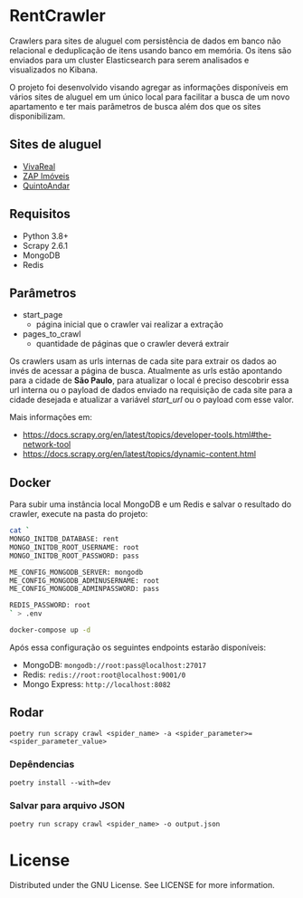 # RentCrawler

Crawlers para sites de aluguel com persistência de dados em banco não relacional e deduplicação de itens usando banco em memória. Os itens são enviados para um cluster Elasticsearch para serem analisados e visualizados no Kibana.

O projeto foi desenvolvido visando agregar as informações disponíveis em vários sites de aluguel em um único local para facilitar a busca de um novo apartamento e ter mais parâmetros de busca além dos que os sites disponibilizam.

## Sites de aluguel

- [VivaReal](https://vivareal.com.br/)
- [ZAP Imóveis](https://www.zapimoveis.com.br/)
- [QuintoAndar](https://www.quintoandar.com.br/)

## Requisitos

- Python 3.8+
- Scrapy 2.6.1
- MongoDB
- Redis

## Parâmetros

- start_page
  - página inicial que o crawler vai realizar a extração
- pages_to_crawl
  - quantidade de páginas que o crawler deverá extrair 

Os crawlers usam as urls internas de cada site para extrair os dados ao invés de acessar a página de busca. Atualmente as urls estão apontando para a cidade de **São Paulo**, para atualizar o local é preciso descobrir essa url interna ou o payload de dados enviado na requisição de cada site para a cidade desejada e atualizar a variável _start_url_ ou o payload com esse valor. 

Mais informações em:
- https://docs.scrapy.org/en/latest/topics/developer-tools.html#the-network-tool
- https://docs.scrapy.org/en/latest/topics/dynamic-content.html

## Docker

Para subir uma instância local MongoDB e um Redis e salvar o resultado do crawler, execute na pasta do projeto:

```sh
cat `
MONGO_INITDB_DATABASE: rent
MONGO_INITDB_ROOT_USERNAME: root
MONGO_INITDB_ROOT_PASSWORD: pass

ME_CONFIG_MONGODB_SERVER: mongodb
ME_CONFIG_MONGODB_ADMINUSERNAME: root
ME_CONFIG_MONGODB_ADMINPASSWORD: pass

REDIS_PASSWORD: root
` > .env

docker-compose up -d
```

Após essa configuração os seguintes endpoints estarão disponíveis:

- MongoDB: `mongodb://root:pass@localhost:27017`
- Redis:  `redis://root:root@localhost:9001/0`
- Mongo Express: `http://localhost:8082`

## Rodar

```
poetry run scrapy crawl <spider_name> -a <spider_parameter>=<spider_parameter_value>
```

### Depêndencias

```
poetry install --with=dev
```

### Salvar para arquivo JSON

```
poetry run scrapy crawl <spider_name> -o output.json
```

# License

Distributed under the GNU License. See LICENSE for more information.
